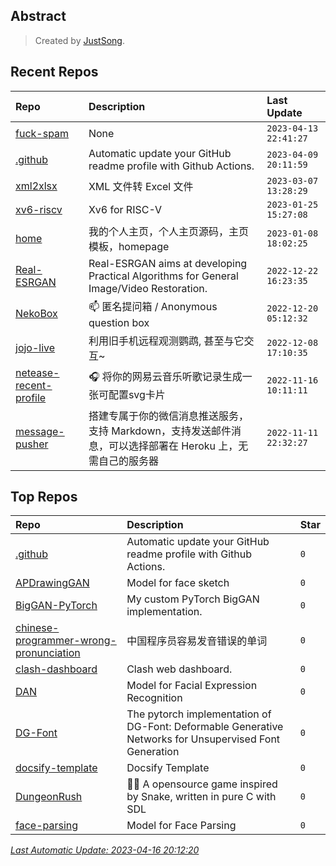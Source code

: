 ## Abstract
> Created by [JustSong](https://github.com/songquanpeng).

## Recent Repos
|Repo|Description|Last Update|
|:--|:--|:--|
|[fuck-spam](https://github.com/justsong-lab/fuck-spam)|None|`2023-04-13 22:41:27`|
|[.github](https://github.com/justsong-lab/.github)|Automatic update your GitHub readme profile with Github Actions.|`2023-04-09 20:11:59`|
|[xml2xlsx](https://github.com/justsong-lab/xml2xlsx)|XML 文件转 Excel 文件|`2023-03-07 13:28:29`|
|[xv6-riscv](https://github.com/justsong-lab/xv6-riscv)|Xv6 for RISC-V|`2023-01-25 15:27:08`|
|[home](https://github.com/justsong-lab/home)|我的个人主页，个人主页源码，主页模板，homepage|`2023-01-08 18:02:25`|
|[Real-ESRGAN](https://github.com/justsong-lab/Real-ESRGAN)|Real-ESRGAN aims at developing Practical Algorithms for General Image/Video Restoration.|`2022-12-22 16:23:35`|
|[NekoBox](https://github.com/justsong-lab/NekoBox)|📫 匿名提问箱 / Anonymous question box|`2022-12-20 05:12:32`|
|[jojo-live](https://github.com/justsong-lab/jojo-live)|利用旧手机远程观测鹦鹉, 甚至与它交互~|`2022-12-08 17:10:35`|
|[netease-recent-profile](https://github.com/justsong-lab/netease-recent-profile)|🎧 将你的网易云音乐听歌记录生成一张可配置svg卡片|`2022-11-16 10:11:11`|
|[message-pusher](https://github.com/justsong-lab/message-pusher)|搭建专属于你的微信消息推送服务，支持 Markdown，支持发送邮件消息，可以选择部署在 Heroku 上，无需自己的服务器|`2022-11-11 22:32:27`|

## Top Repos
|Repo|Description|Star|
|:--|:--|:--|
|[.github](https://github.com/justsong-lab/.github)|Automatic update your GitHub readme profile with Github Actions.|`0`|
|[APDrawingGAN](https://github.com/justsong-lab/APDrawingGAN)|Model for face sketch|`0`|
|[BigGAN-PyTorch](https://github.com/justsong-lab/BigGAN-PyTorch)|My custom PyTorch BigGAN implementation.|`0`|
|[chinese-programmer-wrong-pronunciation](https://github.com/justsong-lab/chinese-programmer-wrong-pronunciation)|中国程序员容易发音错误的单词|`0`|
|[clash-dashboard](https://github.com/justsong-lab/clash-dashboard)|Clash web dashboard.|`0`|
|[DAN](https://github.com/justsong-lab/DAN)|Model for Facial Expression Recognition|`0`|
|[DG-Font](https://github.com/justsong-lab/DG-Font)|The pytorch implementation of  DG-Font: Deformable Generative Networks for Unsupervised Font Generation|`0`|
|[docsify-template](https://github.com/justsong-lab/docsify-template)|Docsify Template|`0`|
|[DungeonRush](https://github.com/justsong-lab/DungeonRush)|👾🐍 A opensource game inspired by Snake, written in pure C with SDL|`0`|
|[face-parsing](https://github.com/justsong-lab/face-parsing)|Model for Face Parsing|`0`|



*[Last Automatic Update: 2023-04-16 20:12:20](https://github.com/justsong-lab/.github)*
